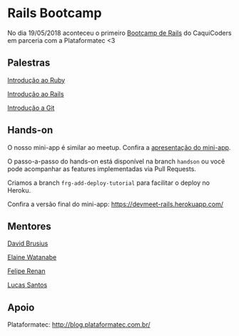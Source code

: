 # Rails Bootcamp

No dia 19/05/2018 aconteceu o primeiro [Bootcamp de Rails](https://www.meetup.com/pt-BR/CaquiCoders/events/249799442/) do CaquiCoders em parceria com a Plataformatec <3

## Palestras

[Introdução ao Ruby](https://speakerdeck.com/souumlucas/uma-introducao-ao-ruby)

[Introdução ao Rails](https://speakerdeck.com/elainenaomi/bootcamp-de-rails-caquicoders-meetup)

[Introdução a Git](https://speakerdeck.com/feliperenan/git)

## Hands-on

O nosso mini-app é similar ao meetup.
Confira a [apresentação do mini-app](https://speakerdeck.com/davidbrusius/handson-rails-bootcamp).

O passo-a-passo do hands-on está disponível na branch `handson` ou você pode acompanhar as features implementadas via Pull Requests.

Criamos a branch `frg-add-deploy-tutorial` para facilitar o deploy no Heroku.

Confira a versão final do mini-app: https://devmeet-rails.herokuapp.com/

## Mentores

[David Brusius](https://github.com/davidbrusius)

[Elaine Watanabe](http://github.com/elainenaomi)

[Felipe Renan](https://github.com/feliperenan)

[Lucas Santos](https://github.com/lslm)

## Apoio

Plataformatec: http://blog.plataformatec.com.br/
